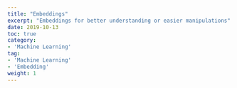 ```yaml
---
title: "Embeddings"
excerpt: "Embeddings for better understanding or easier manipulations"
date: 2019-10-13
toc: true
category:
- 'Machine Learning'
tag:
- 'Machine Learning'
- 'Embedding'
weight: 1
---
```


